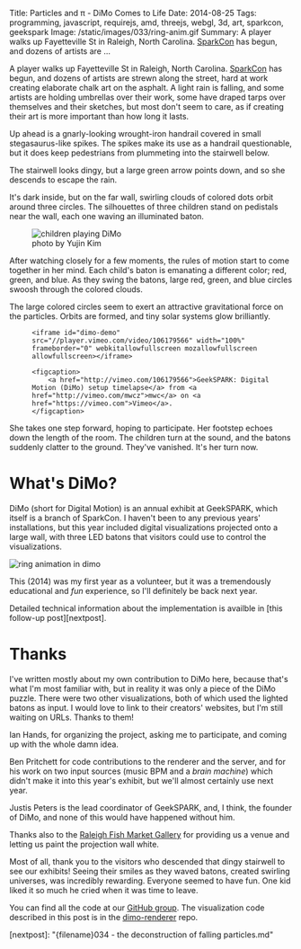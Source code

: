 Title: Particles and π - DiMo Comes to Life
Date: 2014-08-25
Tags: programming, javascript, requirejs, amd, threejs, webgl, 3d, art, sparkcon, geekspark
Image: /static/images/033/ring-anim.gif
Summary: A player walks up Fayetteville St in Raleigh, North Carolina.  [SparkCon][sparkcon] has begun, and dozens of artists are ...

A player walks up Fayetteville St in Raleigh, North Carolina.
[SparkCon][sparkcon] has begun, and dozens of artists are strewn along the
street, hard at work creating elaborate chalk art on the asphalt.  A light rain
is falling, and some artists are holding umbrellas over their work, some have
draped tarps over themselves and their sketches, but most don't seem to care,
as if creating their art is more important than how long it lasts.

Up ahead is a gnarly-looking wrought-iron handrail covered in small
stegasaurus-like spikes.  The spikes make its use as a handrail questionable,
but it does keep pedestrians from plummeting into the stairwell below.

The stairwell looks dingy, but a large green arrow points down, and so she
descends to escape the rain.

It's dark inside, but on the far wall, swirling clouds of colored dots orbit
around three circles.  The silhouettes of three children stand on pedistals
near the wall, each one waving an illuminated baton.

<figure>
    <img src="{filename}/static/images/033/dimo-kids.jpg" alt="children playing DiMo">
    <figcaption>photo by Yujin Kim</figcaption>
</figure>

After watching closely for a few moments, the rules of motion start to come
together in her mind.  Each child's baton is emanating a different color; red,
green, and blue.  As they swing the batons, large red, green, and blue circles
swoosh through the colored clouds.  

The large colored circles seem to exert an attractive gravitational force on
the particles.  Orbits are formed, and tiny solar systems glow brilliantly.

<figure>

    <iframe id="dimo-demo" src="//player.vimeo.com/video/106179566" width="100%" frameborder="0" webkitallowfullscreen mozallowfullscreen allowfullscreen></iframe> 

    <figcaption>
        <a href="http://vimeo.com/106179566">GeekSPARK: Digital Motion (DiMo) setup timelapse</a> from <a href="http://vimeo.com/mwcz">mwc</a> on <a href="https://vimeo.com">Vimeo</a>.
    </figcaption>
</figure>


She takes one step forward, hoping to participate.  Her footstep echoes down
the length of the room.  The children turn at the sound, and the batons
suddenly clatter to the ground.  They've vanished.  It's her turn now.



# What's DiMo?

DiMo (short for Digital Motion) is an annual exhibit at GeekSPARK, which itself
is a branch of SparkCon.  I haven't been to any previous years' installations,
but this year included digital visualizations projected onto a large wall, with
three LED batons that visitors could use to control the visualizations.

![ring animation in dimo]({filename}/static/images/033/ring-anim.gif)

This (2014) was my first year as a volunteer, but it was a tremendously
educational and *fun* experience, so I'll definitely be back next year.

Detailed technical information about the implementation is availble
in [this follow-up post][nextpost].



# Thanks

I've written mostly about my own contribution to DiMo here, because that's what
I'm most familiar with, but in reality it was only a piece of the DiMo puzzle.
There were two other visualizations, both of which used the lighted batons as
input.  I would love to link to their creators' websites, but I'm still waiting
on URLs.  Thanks to them!

Ian Hands, for organizing the project, asking me to participate, and coming up
with the whole damn idea.

Ben Pritchett for code contributions to the renderer and the server, and for
his work on two input sources (music BPM and a *brain machine*) which didn't
make it into this year's exhibit, but we'll almost certainly use next year.

Justis Peters is the lead coordinator of GeekSPARK, and, I think, the founder
of DiMo, and none of this would have happened without him.

Thanks also to the [Raleigh Fish Market Gallery][fishmarket] for providing us a
venue and letting us paint the projection wall white.

Most of all, thank you to the visitors who descended that dingy stairwell to
see our exhibits!  Seeing their smiles as they waved batons, created swirling
universes, was incredibly rewarding.  Everyone seemed to have fun.  One kid
liked it so much he cried when it was time to leave.

You can find all the code at our [GitHub group][geeksparkrh].  The
visualization code described in this post is in the [dimo-renderer][renderer]
repo.

<script>
    function set_vimeo_iframe_height() {
        var ifr = document.getElementById('dimo-demo');
        ifr.height = ifr.offsetWidth / 1.497;
        console.log(ifr);
        console.log(ifr.offsetWidth);
        console.log(ifr.offsetHeight);
    }
    document.addEventListener('DOMContentLoaded', set_vimeo_iframe_height);
    window.addEventListener('resize', set_vimeo_iframe_height);
</script>

[sinewaves]: {filename}/static/images/033/sine_waves.png
[sparkcon]: http://www.sparkcon.com/
[geeksparkrh]: https://github.com/geekspark-rh/
[renderer]: https://github.com/geekspark-rh/dimo-renderer
[justis]: https://twitter.com/justis
[iphands]: https://twitter.com/ianpagehands
[gpucalc]: http://vimeo.com/97329154
[ws]: https://en.wikipedia.org/wiki/WebSocket
[opencv]: http://opencv.org/
[fishmarket]: https://www.facebook.com/ncsufishmarket
[nextpost]: "{filename}034 - the deconstruction of falling particles.md"
